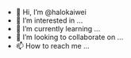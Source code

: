 - 👋 Hi, I’m @halokaiwei
- 👀 I’m interested in ...
- 🌱 I’m currently learning ...
- 💞️ I’m looking to collaborate on ...
- 📫 How to reach me ...

<!---
halokaiwei/halokaiwei is a ✨ special ✨ repository because its `README.md` (this file) appears on your GitHub profile.
You can click the Preview link to take a look at your changes.
--->
